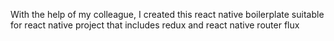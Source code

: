With the help of my colleague, I created this react native boilerplate suitable for react native project that includes redux and react native router flux
